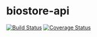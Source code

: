 # biostore-api
[![Build Status](https://travis-ci.org/Biosoft-ru/biostore-api.svg?branch=master)](https://travis-ci.org/Biosoft-ru/biostore-api)
[![Coverage Status](https://coveralls.io/repos/github/Biosoft-ru/biostore-api/badge.svg?branch=master)](https://coveralls.io/github/Biosoft-ru/biostore-api?branch=master)
